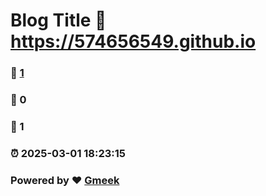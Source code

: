 # Blog Title :link: https://574656549.github.io 
### :page_facing_up: [1](https://574656549.github.io/tag.html) 
### :speech_balloon: 0 
### :hibiscus: 1 
### :alarm_clock: 2025-03-01 18:23:15 
### Powered by :heart: [Gmeek](https://github.com/Meekdai/Gmeek)
